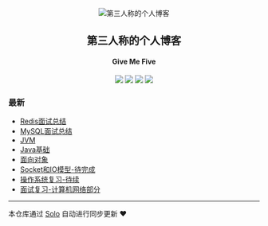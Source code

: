 <p align="center"><img alt="第三人称的个人博客" src="https://static.b3log.org/images/brand/solo-32.png"></p><h2 align="center">
第三人称的个人博客
</h2>

<h4 align="center">Give Me Five</h4>
<p align="center"><a title="第三人称的个人博客" target="_blank" href="https://github.com/wangwei1222/solo-blog"><img src="https://img.shields.io/github/last-commit/wangwei1222/solo-blog.svg?style=flat-square&color=FF9900"></a>
<a title="GitHub repo size in bytes" target="_blank" href="https://github.com/wangwei1222/solo-blog"><img src="https://img.shields.io/github/repo-size/wangwei1222/solo-blog.svg?style=flat-square"></a>
<a title="Solo Version" target="_blank" href="https://github.com/b3log/solo/releases"><img src="https://img.shields.io/badge/solo-3.6.5-f1e05a.svg?style=flat-square&color=blueviolet"></a>
<a title="Hits" target="_blank" href="https://github.com/b3log/hits"><img src="https://hits.b3log.org/wangwei1222/solo-blog.svg"></a></p>

### 最新

* [Redis面试总结](https://www.yanhan.space/articles/2019/09/23/1569242912402.html)
* [MySQL面试总结](https://www.yanhan.space/articles/2019/09/23/1569242886340.html)
* [JVM](https://www.yanhan.space/articles/2019/09/23/1569242856550.html)
* [Java基础](https://www.yanhan.space/articles/2019/09/23/1569242800535.html)
* [面向对象](https://www.yanhan.space/articles/2019/09/23/1569242751215.html)
* [Socket和IO模型-待完成](https://www.yanhan.space/articles/2019/09/23/1569242728710.html)
* [操作系统复习-待续](https://www.yanhan.space/articles/2019/09/23/1569242678174.html)
* [面试复习-计算机网络部分](https://www.yanhan.space/articles/2019/09/22/1569154228579.html)



---

本仓库通过 [Solo](https://github.com/b3log/solo) 自动进行同步更新 ❤️ 